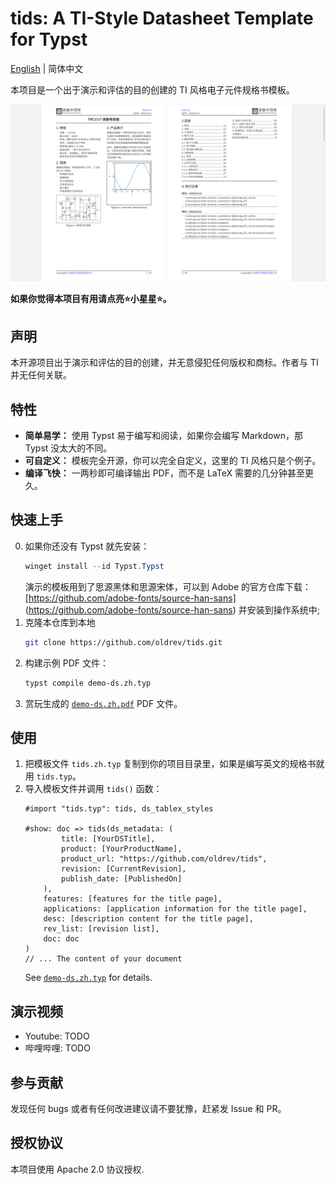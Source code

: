 # tids: A TI-Style Datasheet Template for Typst

[English](README.md) | 简体中文

本项目是一个出于演示和评估的目的创建的 TI 风格电子元件规格书模板。

![Demo](gallery/demo.zh.png)

**如果你觉得本项目有用请点亮⭐小星星⭐。**

## 声明

本开源项目出于演示和评估的目的创建，并无意侵犯任何版权和商标。作者与 TI 并无任何关联。

## 特性

- **简单易学：** 使用 Typst 易于编写和阅读，如果你会编写 Markdown，那 Typst 没太大的不同。
- **可自定义：** 模板完全开源，你可以完全自定义，这里的 TI 风格只是个例子。
- **编译飞快：** 一两秒即可编译输出 PDF，而不是 LaTeX 需要的几分钟甚至更久。

## 快速上手

0. 如果你还没有 Typst 就先安装：
    ```powershell
    winget install --id Typst.Typst
    ```
    演示的模板用到了思源黑体和思源宋体，可以到 Adobe 的官方仓库下载：
    [https://github.com/adobe-fonts/source-han-sans] (https://github.com/adobe-fonts/source-han-sans) 并安装到操作系统中;
1. 克隆本仓库到本地
   ```bash
   git clone https://github.com/oldrev/tids.git
   ```
3. 构建示例 PDF 文件：
    ```bash
    typst compile demo-ds.zh.typ
    ```
4. 赏玩生成的 [`demo-ds.zh.pdf`](demo-ds.zh.pdf) PDF 文件。

## 使用

1. 把模板文件 `tids.zh.typ` 复制到你的项目目录里，如果是编写英文的规格书就用 `tids.typ`。
2. 导入模板文件并调用 `tids()` 函数：
    ```typst
    #import "tids.typ": tids, ds_tablex_styles

    #show: doc => tids(ds_metadata: (
            title: [YourDSTitle],
            product: [YourProductName],
            product_url: "https://github.com/oldrev/tids",
            revision: [CurrentRevision],
            publish_date: [PublishedOn]
        ),
        features: [features for the title page],
        applications: [application information for the title page],
        desc: [description content for the title page],
        rev_list: [revision list],
        doc: doc
    )
    // ... The content of your document
    ```
    See [`demo-ds.zh.typ`](demo-ds.zh.typ) for details.


## 演示视频

- Youtube: TODO
- 哔哩哔哩: TODO

## 参与贡献

发现任何 bugs 或者有任何改进建议请不要犹豫，赶紧发 Issue 和 PR。

## 授权协议

本项目使用 Apache 2.0 协议授权.
